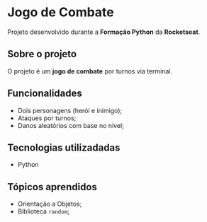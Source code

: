 # Jogo de Combate

Projeto desenvolvido durante a **Formação Python** da **Rocketseat**.

## Sobre o projeto

O projeto é um **jogo de combate** por turnos via terminal.

## Funcionalidades

- Dois personagens (herói e inimigo);
- Ataques por turnos;
- Danos aleatórios com base no nivel;

## Tecnologias utilizadadas

- Python

## Tópicos aprendidos

- Orientação a Objetos;
- Biblioteca `random`;
